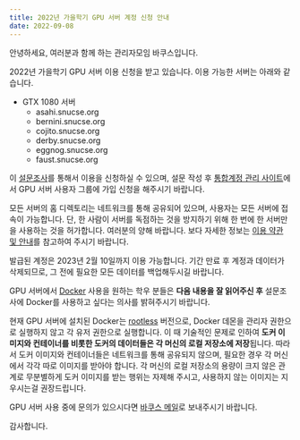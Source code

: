 ```yaml
---
title: 2022년 가을학기 GPU 서버 계정 신청 안내
date: 2022-09-08
---
```


안녕하세요, 여러분과 함께 하는 관리자모임 바쿠스입니다.

2022년 가을학기 GPU 서버 이용 신청을 받고 있습니다. 이용 가능한 서버는 아래와 같습니다.

- GTX 1080 서버
  - asahi.snucse.org
  - bernini.snucse.org
  - cojito.snucse.org
  - derby.snucse.org
  - eggnog.snucse.org
  - faust.snucse.org

이 [설문조사]를 통해서 이용을 신청하실 수 있으며, 설문 작성 후 [통합계정 관리 사이트]에서 GPU 서버 사용자 그룹에 가입 신청을 해주시기 바랍니다.

모든 서버의 홈 디렉토리는 네트워크를 통해 공유되어 있으며, 사용자는 모든 서버에 접속이 가능합니다. 단, 한 사람이 서버를 독점하는 것을 방지하기 위해 한 번에 한 서버만을 사용하는 것을 허가합니다. 여러분의 양해 바랍니다. 보다 자세한 정보는 [이용 약관 및 안내]를 참고하여 주시기 바랍니다.

발급된 계정은 2023년 2월 10일까지 이용 가능합니다. 기간 만료 후 계정과 데이터가 삭제되므로, 그 전에 필요한 모든 데이터를 백업해두시길 바랍니다.

GPU 서버에서 [Docker] 사용을 원하는 학우 분들은 **다음 내용을 잘 읽어주신 후** 설문조사에 Docker를 사용하고 싶다는 의사를 밝혀주시기 바랍니다.

현재 GPU 서버에 설치된 Docker는 [rootless] 버전으로, Docker 데몬을 관리자 권한으로 실행하지 않고 각 유저 권한으로 실행합니다. 이 때 기술적인 문제로 인하여 **도커 이미지와 컨테이너를 비롯한 도커의 데이터들은 각 머신의 로컬 저장소에 저장**됩니다. 따라서 도커 이미지와 컨테이너들은 네트워크를 통해 공유되지 않으며, 필요한 경우 각 머신에서 각각 따로 이미지를 받아야 합니다. 각 머신의 로컬 저장소의 용량이 크지 않은 관계로 무분별하게 도커 이미지를 받는 행위는 자제해 주시고, 사용하지 않는 이미지는 지우시는걸 권장드립니다.

GPU 서버 사용 중에 문의가 있으시다면 [바쿠스 메일]로 보내주시기 바랍니다.

감사합니다.

[설문조사]: https://forms.gle/YEpm7W2nXbeZVp8H8
[통합계정 관리 사이트]: https://id.snucse.org/group
[이용 약관 및 안내]: https://bacchus.snucse.org/etc/gpu-server-user-agreement/
[Docker]: https://docs.docker.com/get-started/overview/
[rootless]: https://docs.docker.com/engine/security/rootless/
[바쿠스 메일]: mailto:contact@bacchus.snucse.org
